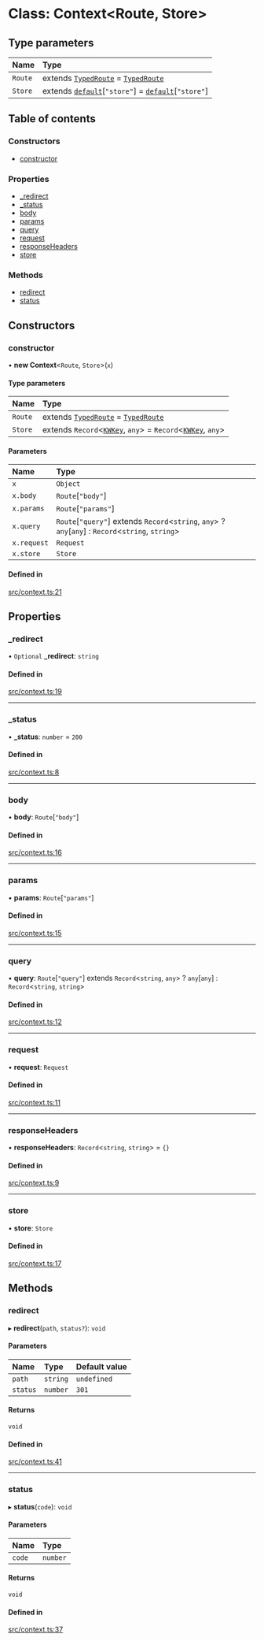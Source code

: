 # Class: Context<Route, Store\>

## Type parameters

| Name | Type |
| :------ | :------ |
| `Route` | extends [`TypedRoute`](../interfaces/TypedRoute.md) = [`TypedRoute`](../interfaces/TypedRoute.md) |
| `Store` | extends [`default`](default.md)[``"store"``] = [`default`](default.md)[``"store"``] |

## Table of contents

### Constructors

- [constructor](Context.md#constructor)

### Properties

- [\_redirect](Context.md#_redirect)
- [\_status](Context.md#_status)
- [body](Context.md#body)
- [params](Context.md#params)
- [query](Context.md#query)
- [request](Context.md#request)
- [responseHeaders](Context.md#responseheaders)
- [store](Context.md#store)

### Methods

- [redirect](Context.md#redirect)
- [status](Context.md#status)

## Constructors

### constructor

• **new Context**<`Route`, `Store`\>(`x`)

#### Type parameters

| Name | Type |
| :------ | :------ |
| `Route` | extends [`TypedRoute`](../interfaces/TypedRoute.md) = [`TypedRoute`](../interfaces/TypedRoute.md) |
| `Store` | extends `Record`<[`KWKey`](../modules.md#kwkey), `any`\> = `Record`<[`KWKey`](../modules.md#kwkey), `any`\> |

#### Parameters

| Name | Type |
| :------ | :------ |
| `x` | `Object` |
| `x.body` | `Route`[``"body"``] |
| `x.params` | `Route`[``"params"``] |
| `x.query` | `Route`[``"query"``] extends `Record`<`string`, `any`\> ? `any`[`any`] : `Record`<`string`, `string`\> |
| `x.request` | `Request` |
| `x.store` | `Store` |

#### Defined in

[src/context.ts:21](https://github.com/gaurishhs/kingworld/blob/c7ebe24/src/context.ts#L21)

## Properties

### \_redirect

• `Optional` **\_redirect**: `string`

#### Defined in

[src/context.ts:19](https://github.com/gaurishhs/kingworld/blob/c7ebe24/src/context.ts#L19)

___

### \_status

• **\_status**: `number` = `200`

#### Defined in

[src/context.ts:8](https://github.com/gaurishhs/kingworld/blob/c7ebe24/src/context.ts#L8)

___

### body

• **body**: `Route`[``"body"``]

#### Defined in

[src/context.ts:16](https://github.com/gaurishhs/kingworld/blob/c7ebe24/src/context.ts#L16)

___

### params

• **params**: `Route`[``"params"``]

#### Defined in

[src/context.ts:15](https://github.com/gaurishhs/kingworld/blob/c7ebe24/src/context.ts#L15)

___

### query

• **query**: `Route`[``"query"``] extends `Record`<`string`, `any`\> ? `any`[`any`] : `Record`<`string`, `string`\>

#### Defined in

[src/context.ts:12](https://github.com/gaurishhs/kingworld/blob/c7ebe24/src/context.ts#L12)

___

### request

• **request**: `Request`

#### Defined in

[src/context.ts:11](https://github.com/gaurishhs/kingworld/blob/c7ebe24/src/context.ts#L11)

___

### responseHeaders

• **responseHeaders**: `Record`<`string`, `string`\> = `{}`

#### Defined in

[src/context.ts:9](https://github.com/gaurishhs/kingworld/blob/c7ebe24/src/context.ts#L9)

___

### store

• **store**: `Store`

#### Defined in

[src/context.ts:17](https://github.com/gaurishhs/kingworld/blob/c7ebe24/src/context.ts#L17)

## Methods

### redirect

▸ **redirect**(`path`, `status?`): `void`

#### Parameters

| Name | Type | Default value |
| :------ | :------ | :------ |
| `path` | `string` | `undefined` |
| `status` | `number` | `301` |

#### Returns

`void`

#### Defined in

[src/context.ts:41](https://github.com/gaurishhs/kingworld/blob/c7ebe24/src/context.ts#L41)

___

### status

▸ **status**(`code`): `void`

#### Parameters

| Name | Type |
| :------ | :------ |
| `code` | `number` |

#### Returns

`void`

#### Defined in

[src/context.ts:37](https://github.com/gaurishhs/kingworld/blob/c7ebe24/src/context.ts#L37)
